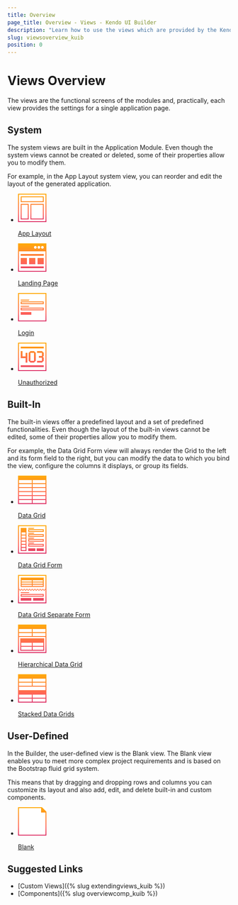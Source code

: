 ```yaml
---
title: Overview
page_title: Overview - Views - Kendo UI Builder
description: "Learn how to use the views which are provided by the Kendo UI Builder tool when creating and managing Angular and AngularJS-based web applications."
slug: viewsoverview_kuib
position: 0
---
```


# Views Overview

The views are the functional screens of the modules and, practically, each view provides the settings for a single application page.

<div class="container-fluid">
<div class="row separator-bottom">
<div class="col-md-4 card-list-info">
    <h2>System</h2>
    <p>The system views are built in the Application Module. Even though the system views cannot be created or deleted, some of their properties allow you to modify them.</p> <p>For example, in the App Layout system view, you can reorder and edit the layout of the generated application.</p>
</div>
<div class="col-md-8">
    <ul class="card-list row">
        <li class="col-xs-4 col-md-3">
            <a href="{% slug applayout_kuib %}">
                <img src="../images/icons/views/App-Layout.svg" width="64" height="64" alt="App Layout" title="App Layout"/>
                <p>App Layout</p>
            </a>
        </li>
        <li class="col-xs-4 col-md-3">
            <a href="{% slug landingpage_kuib %}">
                <img src="../images/icons/views/Landing-Page.svg" width="64" height="64" alt="Landing Page" title="Landing Page"/>
                <p>Landing Page</p>
            </a>
        </li>
        <li class="col-xs-4 col-md-3">
            <a href="{% slug login_kuib %}">
                <img src="../images/icons/views/Login.svg" width="64" height="64" alt="Login" title="Login"/>
                <p>Login</p>
            </a>
        </li>
        <li class="col-xs-4 col-md-3">
            <a href="{% slug unauthorized_kuib %}">
                <img src="../images/icons/views/Unauthorized.svg" width="64" height="64" alt="Login" title="Unauthorized"/>
                <p>Unauthorized</p>
            </a>
        </li>
    </ul>
</div>
</div>
<div class="row separator-bottom">
<div class="col-md-4 card-list-info">
    <h2>Built-In</h2>
    <p>The built-in views offer a predefined layout and a set of predefined functionalities. Even though the layout of the built-in views cannot be edited, some of their properties allow you to modify them.</p> <p>For example, the Data Grid Form view will always render the Grid to the left and its form field to the right, but you can modify the data to which you bind the view, configure the columns it displays, or group its fields.</p>
</div>
<div class="col-md-8">
    <ul class="card-list row">
        <li class="col-xs-4 col-md-3">
            <a href="{% slug datagrid_kuib %}">
                <img src="../images/icons/views/Data-Grid.svg" width="64" height="64" alt="Data Grid" title="Data Grid"/>
                <p>Data Grid</p>
            </a>
        </li>
        <li class="col-xs-4 col-md-3">
            <a href="{% slug datagridform_kuib %}">
                <img src="../images/icons/views/Data-Grid-Form.svg" width="64" height="64" alt="Data Grid Form" title="Data Grid Form"/>
                <p>Data Grid Form</p>
            </a>
        </li>
        <li class="col-xs-4 col-md-3">
            <a href="{% slug datagridseparateform_kuib %}">
                <img src="../images/icons/views/Data-Grid-Separate-Form.svg" width="64" height="64" alt="Data Grid Separate Form" title="Data Grid Separate Form"/>
                <p>Data Grid Separate Form</p>
            </a>
        </li>
        <li class="col-xs-4 col-md-3">
            <a href="{% slug hierarchicaldatagrid_kuib %}">
                <img src="../images/icons/views/Hierarchical-Data-Grid.svg" width="64" height="64" alt="Hierarchical Data Grid" title="Hierarchical Data Grid"/>
                <p>Hierarchical Data Grid</p>
            </a>
        </li>
        <li class="col-xs-4 col-md-3">
            <a href="{% slug stackeddatagrids_kuib %}">
                <img src="../images/icons/views/Stacked-Data-Grids.svg" width="64" height="64" alt="Stacked Data Grids" title="Stacked Data Grids"/>
                <p>Stacked Data Grids</p>
            </a>
        </li>
    </ul>
</div>
</div>
<div class="row separator-bottom">
<div class="col-md-4 card-list-info">
    <h2>User-Defined</h2>
    <p>In the Builder, the user-defined view is the Blank view. The Blank view enables you to meet more complex project requirements and is based on the Bootstrap fluid grid system.</p> <p>This means that by dragging and dropping rows and columns you can customize its layout and also add, edit, and delete built-in and custom components.</p>
</div>
<div class="col-md-8">
    <ul class="card-list row">
        <li class="col-xs-4 col-md-3">
            <a href="{% slug customviews_kuib %}">
                <img src="../images/icons/views/Blank.svg" width="64" height="64" alt="Blank" title="Blank"/>
                <p>Blank</p>
            </a>
        </li>
    </ul>
</div>
</div>

## Suggested Links

* [Custom Views]({% slug extendingviews_kuib %})
* [Components]({% slug overviewcomp_kuib %})
